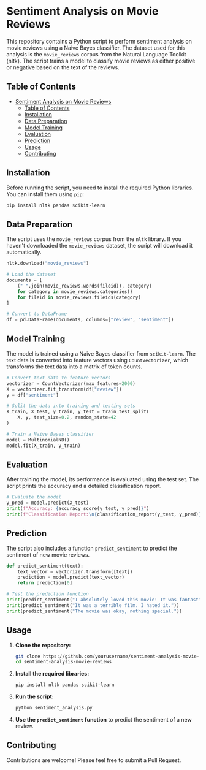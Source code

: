 # Sentiment Analysis on Movie Reviews

This repository contains a Python script to perform sentiment analysis on movie reviews using a Naive Bayes classifier. The dataset used for this analysis is the `movie_reviews` corpus from the Natural Language Toolkit (nltk). The script trains a model to classify movie reviews as either positive or negative based on the text of the reviews.

## Table of Contents

- [Sentiment Analysis on Movie Reviews](#sentiment-analysis-on-movie-reviews)
  - [Table of Contents](#table-of-contents)
  - [Installation](#installation)
  - [Data Preparation](#data-preparation)
  - [Model Training](#model-training)
  - [Evaluation](#evaluation)
  - [Prediction](#prediction)
  - [Usage](#usage)
  - [Contributing](#contributing)

## Installation

Before running the script, you need to install the required Python libraries. You can install them using `pip`:

```bash
pip install nltk pandas scikit-learn
```

## Data Preparation

The script uses the `movie_reviews` corpus from the `nltk` library. If you haven't downloaded the `movie_reviews` dataset, the script will download it automatically.

```python
nltk.download("movie_reviews")

# Load the dataset
documents = [
    (" ".join(movie_reviews.words(fileid)), category)
    for category in movie_reviews.categories()
    for fileid in movie_reviews.fileids(category)
]

# Convert to DataFrame
df = pd.DataFrame(documents, columns=["review", "sentiment"])
```

## Model Training

The model is trained using a Naive Bayes classifier from `scikit-learn`. The text data is converted into feature vectors using `CountVectorizer`, which transforms the text data into a matrix of token counts.

```python
# Convert text data to feature vectors
vectorizer = CountVectorizer(max_features=2000)
X = vectorizer.fit_transform(df["review"])
y = df["sentiment"]

# Split the data into training and testing sets
X_train, X_test, y_train, y_test = train_test_split(
    X, y, test_size=0.2, random_state=42
)

# Train a Naive Bayes classifier
model = MultinomialNB()
model.fit(X_train, y_train)
```

## Evaluation

After training the model, its performance is evaluated using the test set. The script prints the accuracy and a detailed classification report.

```python
# Evaluate the model
y_pred = model.predict(X_test)
print(f"Accuracy: {accuracy_score(y_test, y_pred)}")
print(f"Classification Report:\n{classification_report(y_test, y_pred)}")
```

## Prediction

The script also includes a function `predict_sentiment` to predict the sentiment of new movie reviews.

```python
def predict_sentiment(text):
    text_vector = vectorizer.transform([text])
    prediction = model.predict(text_vector)
    return prediction[0]

# Test the prediction function
print(predict_sentiment("I absolutely loved this movie! It was fantastic."))
print(predict_sentiment("It was a terrible film. I hated it."))
print(predict_sentiment("The movie was okay, nothing special."))
```

## Usage

1. **Clone the repository:**

   ```bash
   git clone https://github.com/yourusername/sentiment-analysis-movie-reviews.git
   cd sentiment-analysis-movie-reviews
   ```

2. **Install the required libraries:**

   ```bash
   pip install nltk pandas scikit-learn
   ```

3. **Run the script:**

   ```bash
   python sentiment_analysis.py
   ```

4. **Use the `predict_sentiment` function** to predict the sentiment of a new review.

## Contributing

Contributions are welcome! Please feel free to submit a Pull Request.
